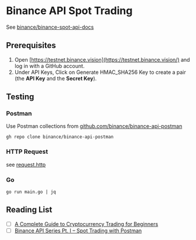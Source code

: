 # Binance API Spot Trading

See [binance/binance-spot-api-docs](https://github.com/binance/binance-spot-api-docs)

## Prerequisites

1. Open [https://testnet.binance.vision](https://testnet.binance.vision/) and log in with a GitHub account.
2. Under API Keys, Click on Generate HMAC_SHA256 Key to create a pair (the __API Key__ and the __Secret Key__).

## Testing

### Postman

Use Postman collections from [github.com/binance/binance-api-postman](https://github.com/binance/binance-api-postman)

```
gh repo clone binance/binance-api-postman
```

### HTTP Request

see [request.http](request.http)

### Go

```
go run main.go | jq
```

## Reading List

- [ ] [A Complete Guide to Cryptocurrency Trading for Beginners](https://academy.binance.com/en/articles/a-complete-guide-to-cryptocurrency-trading-for-beginners)
- [ ] [Binance API Series Pt. I – Spot Trading with Postman](https://academy.binance.com/en/articles/binance-api-series-pt-1-spot-trading-with-postman)

